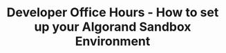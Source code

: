 ---
title: "Developer Office Hours - How to set up your Algorand Sandbox Environment"
description: "This guide shows just how easy it is to set up your development environment on Algorand - allowing you to start developing within minutes. This beginner level session introduces developers to Python and JavaScript SDKs as well as the Goal command line tool. The main emphasis is on using Algorand’s Sandbox Utility to set up an Algorand environment and quickly submit transactions to TestNet."
type: "course"
category: "Developer Office Hours,Algorand Components"
difficulty: "Intermediate"
summary: "Setting up development environment on Algorand"
file_path: ""
image: "https://assets-global.website-files.com/5e39e095596498a8b9624af1/5ffca6e3e0d8ad9231cc2af6_Portfolio-course---final.png"
link: "https://www.youtube.com/watch?v=OOlUXonYTNA"
status: "open"
---